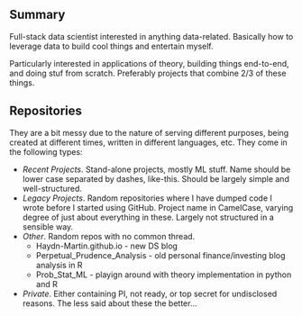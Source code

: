 ## Summary

Full-stack data scientist interested in anything data-related. Basically how to leverage data to build cool things and entertain myself.

Particularly interested in applications of theory, building things end-to-end, and doing stuf from scratch. Preferably projects that combine 2/3 of these things.

## Repositories

They are a bit messy due to the nature of serving different purposes, being created at different times, written in different languages, etc. They come in the following types:

* _Recent Projects_. Stand-alone projects, mostly ML stuff. Name should be lower case separated by dashes, like-this. Should be largely simple and well-structured.
* _Legacy Projects_. Random repositories where I have dumped code I wrote before I started using GitHub. Project name in CamelCase, varying degree of just about everything in these. Largely not structured in a sensible way.
* _Other_. Random repos with no common thread.
  * Haydn-Martin.github.io - new DS blog
  * Perpetual_Prudence_Analysis - old personal finance/investing blog analysis in R
  * Prob_Stat_ML - playign around with theory implementation in python and R
* _Private_. Either containing PI, not ready, or top secret for undisclosed reasons. The less said about these the better...
